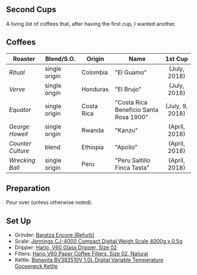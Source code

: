 ## Second Cups

A living list of coffees that, after having the first cup, I wanted another.

## Coffees

**Roaster** | **Blend/S.O.** | **Origin** | **Name** | **1st Cup** |
--- | --- | --- | --- | :---: |  
*Ritual* | single origin | Colombia | "El Guamo" | (July, 2018)
*Verve* | single origin | Honduras | "El Brujo" | (July, 2018)
*Equator* | single origin | Costa Rica | "Costa Rica Beneficio Santa Rosa 1900" | (July, 9, 2018)
*George Howell* | single origin | Rwanda | "Kanzu" |  (April, 2018)
*Counter Culture* | blend | Ethiopia | "Apollo" |  (April, 2018)
*Wrecking Ball* | single origin | Peru | "Peru Saltillo Finca Tasta" | (April, 2018)


## Preparation

Pour over (unless otherwise noted).

## Set Up

+  Grinder: [Baratza Encore (Refurb)](https://www.google.com/search?q=baratza+encore+refurb&rlz=1C5CHFA_enUS704US704&oq=baratza+encore+refurb&aqs=chrome..69i57.4017j0j4&sourceid=chrome&ie=UTF-8)
+  Scale: [Jennings CJ-4000 Compact Digital Weigh Scale 4000g x 0.5g](https://www.amazon.com/Jennings-CJ-4000-Compact-Digital-Adapter/dp/B004C3CAB8)
+  Dripper: [Hario, V60 Glass Dripper, Size 02](https://www.amazon.com/Hario-Glass-Coffee-Dripper-Black/dp/B002VUSWGQ)
+  Filters: [Hario V60 Paper Coffee Filters, Size 02, Natural](https://www.amazon.com/Hario-Paper-Coffee-Filters-Natural/dp/B001O0R46I/ref=sr_1_1?s=home-garden&ie=UTF8&qid=1532415935&sr=1-1&keywords=Hario+V60+Paper+Coffee+Filters%2C+Size+02%2C+Natural)
+  Kettle: [Bonavita BV382510V 1.0L Digital Variable Temperature Gooseneck Kettle](https://www.amazon.com/Bonavita-BV382510V-Variable-Temperature-Gooseneck/dp/B005YR0F40/ref=sr_1_3?s=home-garden&ie=UTF8&qid=1532416002&sr=1-3&keywords=electric+kettle+bonavita)



